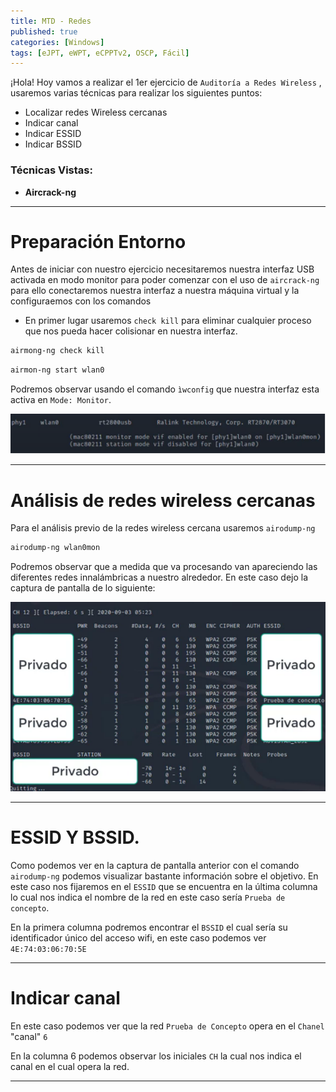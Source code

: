 ```yaml
---
title: MTD - Redes 
published: true
categories: [Windows]
tags: [eJPT, eWPT, eCPPTv2, OSCP, Fácil]
---
```



¡Hola! Hoy vamos a realizar el 1er ejercicio de `Auditoría a Redes Wireless` , usaremos varias técnicas para realizar los siguientes puntos:
* Localizar redes Wireless cercanas
* Indicar canal
* Indicar ESSID
* Indicar BSSID

### Técnicas Vistas: 

- **Aircrack-ng**

* * *
# Preparación Entorno



Antes de iniciar con nuestro ejercicio necesitaremos nuestra interfaz USB activada en modo monitor para poder comenzar con el uso de `aircrack-ng` para ello conectaremos nuestra interfaz a nuestra máquina virtual y la configuraemos con los comandos

* En primer lugar usaremos `check kill` para eliminar cualquier proceso que nos pueda hacer colisionar en nuestra interfaz.
```bash
airmong-ng check kill
```
```bash
airmon-ng start wlan0
```

Podremos observar usando el comando `ìwconfig` que nuestra interfaz esta activa en `Mode: Monitor`.

<img src="/assets/HTB/Redes/modemonitor.png">

* * * 
# Análisis de redes wireless cercanas


Para el análisis previo de la redes wireless cercana usaremos `airodump-ng` 

```bash
airodump-ng wlan0mon
```

Podremos observar que a medida que va procesando van apareciendo las diferentes redes innalámbricas a nuestro alrededor.
En este caso dejo la captura de pantalla de lo siguiente:

<img src="/assets/HTB/Redes/airodump.png">

* * *


# ESSID Y BSSID.
Como podemos ver en la captura de pantalla anterior con el comando `airodump-ng` podemos visualizar bastante información sobre el objetivo. En este caso nos fijaremos en el `ESSID` que se encuentra en la última columna lo cual nos indica el nombre de la red en este caso sería `Prueba de concepto`.

En la primera columna podremos encontrar el `BSSID` el cual sería su identificador único del acceso wifi, en este caso podemos ver `4E:74:03:06:70:5E`


* * * 

# Indicar canal
En este caso podemos ver que la red `Prueba de Concepto` opera en el `Chanel` "canal" `6`

En la columna 6 podemos observar los iniciales `CH` la cual nos indica el canal en el cual opera la red.


* * *





